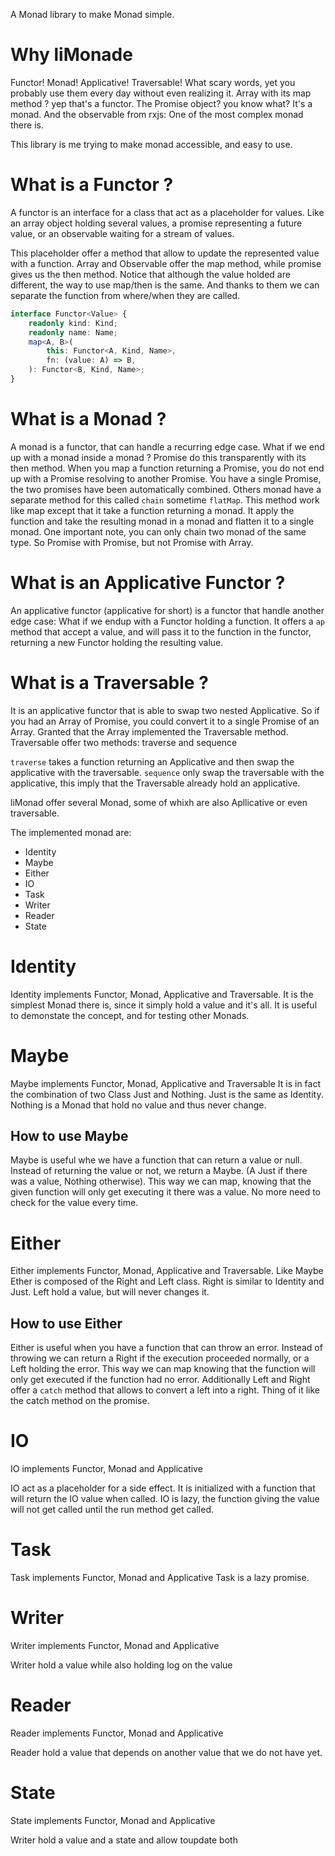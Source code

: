 A Monad library to make Monad simple.

# Why liMonade

Functor! Monad! Applicative! Traversable! What scary words, yet you probably use them every day without even realizing it.
Array with its map method ? yep that's a functor.
The Promise object? you know what? It's a monad.
And the observable from rxjs: One of the most complex monad there is.

This library is me trying to make monad accessible, and easy to use.

# What is a Functor ?

A functor is an interface for a class that act as a placeholder for values. Like an array object holding several values, a promise representing a future value, or an observable waiting for a stream of values.

This placeholder offer a method that allow to update the represented value with a function. Array and Observable offer the map method, while promise gives us the then method.
Notice that although the value holded are different, the way to use map/then is the same.
And thanks to them we can separate the function from where/when they are called.

```ts
interface Functor<Value> {
    readonly kind: Kind;
    readonly name: Name;
    map<A, B>(
        this: Functor<A, Kind, Name>,
        fn: (value: A) => B,
    ): Functor<B, Kind, Name>;
}
```

# What is a Monad ?

A monad is a functor, that can handle a recurring edge case.
What if we end up with a monad inside a monad ?
Promise do this transparently with its then method. When you map a function returning a Promise, you do not end up with a Promise resolving to another Promise. You have a single Promise, the two promises have been automatically combined.
Others monad have a separate method for this called `chain` sometime `flatMap`. This method work like map except that it take a function returning a monad. It apply the function and take the resulting monad in a monad and flatten it to a single monad.
One important note, you can only chain two monad of the same type. So Promise with Promise, but not Promise with Array.

# What is an Applicative Functor ?

An applicative functor (applicative for short) is a functor that handle another edge case: What if we endup with a Functor holding a function.
It offers a `ap` method that accept a value, and will pass it to the function in the functor, returning a new Functor holding the resulting value.

# What is a Traversable ?

It is an applicative functor that is able to swap two nested Applicative.
So if you had an Array of Promise, you could convert it to a single Promise of an Array.
Granted that the Array implemented the Traversable method.
Traversable offer two methods: traverse and sequence

`traverse` takes a function returning an Applicative and then swap the applicative with the traversable.
`sequence` only swap the traversable with the applicative, this imply that the Traversable already hold an applicative.

liMonad offer several Monad, some of whixh are also Apllicative or even traversable.

The implemented monad are:

- Identity
- Maybe
- Either
- IO
- Task
- Writer
- Reader
- State

# Identity

Identity implements Functor, Monad, Applicative and Traversable.
It is the simplest Monad there is, since it simply hold a value and it's all.
It is useful to demonstate the concept, and for testing other Monads.

# Maybe

Maybe implements Functor, Monad, Applicative and Traversable
It is in fact the combination of two Class Just and Nothing.
Just is the same as Identity.
Nothing is a Monad that hold no value and thus never change.

## How to use Maybe

Maybe is useful whe we have a function that can return a value or null.
Instead of returning the value or not, we return a Maybe. (A Just if there was a value, Nothing otherwise).
This way we can map, knowing that the given function will only get executing it there was a value.
No more need to check for the value every time.

# Either

Either implements Functor, Monad, Applicative and Traversable.
Like Maybe Ether is composed of the Right and Left class.
Right is similar to Identity and Just.
Left hold a value, but will never changes it.

## How to use Either

Either is useful when you have a function that can throw an error.
Instead of throwing we can return a Right if the execution proceeded normally, or a Left holding the error.
This way we can map knowing that the function will only get executed if the function had no error.
Additionally Left and Right offer a `catch` method that allows to convert a left into a right. Thing of it like the catch method on the promise.

# IO

IO implements Functor, Monad and Applicative

IO act as a placeholder for a side effect. It is initialized with a function that will return the IO value when called.
IO is lazy, the function giving the value will not get called until the run method get called.

# Task

Task implements Functor, Monad and Applicative
Task is a lazy promise.

# Writer

Writer implements Functor, Monad and Applicative

Writer hold a value while also holding log on the value

# Reader

Reader implements Functor, Monad and Applicative

Reader hold a value that depends on another value that we do not have yet.

# State

State implements Functor, Monad and Applicative

Writer hold a value and a state and allow toupdate both
